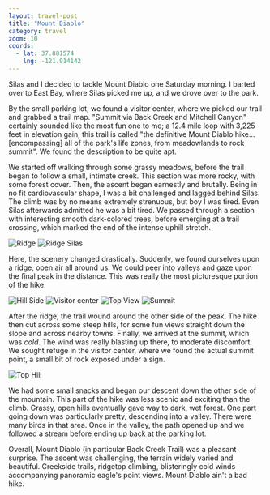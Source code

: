 ```yaml
---
layout: travel-post
title: "Mount Diablo"
category: travel
zoom: 10
coords:
  - lat: 37.881574
    lng: -121.914142
---
```


Silas and I decided to tackle Mount Diablo one Saturday morning. I barted over
to East Bay, where Silas picked me up, and we drove over to the park.

By the small parking lot, we found a visitor center, where we picked our trail
and grabbed a trail map.  "Summit via Back Creek and Mitchell Canyon" certainly
sounded like the most fun one to me; a 12.4 mile loop with 3,225 feet in
elevation gain, this trail is called "the definitive Mount Diablo
hike...[encompassing] all of the park's life zones, from meadowlands to rock
summit". We found the description to be quite apt.

We started off walking through some grassy meadows, before the trail began to
follow a small, intimate creek. This section was more rocky, with some forest
cover. Then, the ascent began earnestly and brutally. Being in no fit
cardiovascular shape, I was a bit challenged and lagged behind Silas. The climb
was by no means extremely strenuous, but boy I was tired. Even Silas afterwards
admitted he was a bit tired. We passed through a section with interesting
smooth dark-colored trees, before emerging at a trail crossing, which marked
the end of the intense uphill stretch.

![Ridge]({{site.url}}/images/travel/mount_diablo/ridge.jpg "Ridge")
![Ridge Silas]({{site.url}}/images/travel/mount_diablo/ridge_silas.jpg "Silas")

Here, the scenery changed drastically. Suddenly, we found ourselves upon
a ridge, open air all around us. We could peer into valleys and gaze upon the
final peak in the distance. This was really the most picturesque portion of the
hike.

![Hill Side]({{site.url}}/images/travel/mount_diablo/hill_side.jpg "Hill side")
![Visitor center]({{site.url}}/images/travel/mount_diablo/top_building.jpg "Visitor center")
![Top View]({{site.url}}/images/travel/mount_diablo/top_view.jpg "Top view")
![Summit]({{site.url}}/images/travel/mount_diablo/silas_summit.jpg "Summit")

After the ridge, the trail wound around the other side of the peak. The hike
then cut across some steep hills, for some fun views straight down the slope
and across nearby towns. Finally, we arrived at the summit, which was *cold*.
The wind was really blasting up there, to moderate discomfort. We sought refuge
in the visitor center, where we found the actual summit point, a small bit of
rock exposed under a sign.

![Top Hill]({{site.url}}/images/travel/mount_diablo/top_hill.jpg "Hill")

We had some small snacks and began our descent down the other side of the
mountain. This part of the hike was less scenic and exciting than the climb.
Grassy, open hills eventually gave way to dark, wet forest. One part going down
was particularly pretty, descending into a valley. There were many birds in
that area. Once in the valley, the path opened up and we followed a stream
before ending up back at the parking lot.

Overall, Mount Diablo (in particular Back Creek Trail) was a pleasant surprise.
The ascent was challenging, the terrain widely varied and beautiful. Creekside
trails, ridgetop climbing, blisteringly cold winds accompanying panoramic
eagle's point views. Mount Diablo ain't a bad hike.
